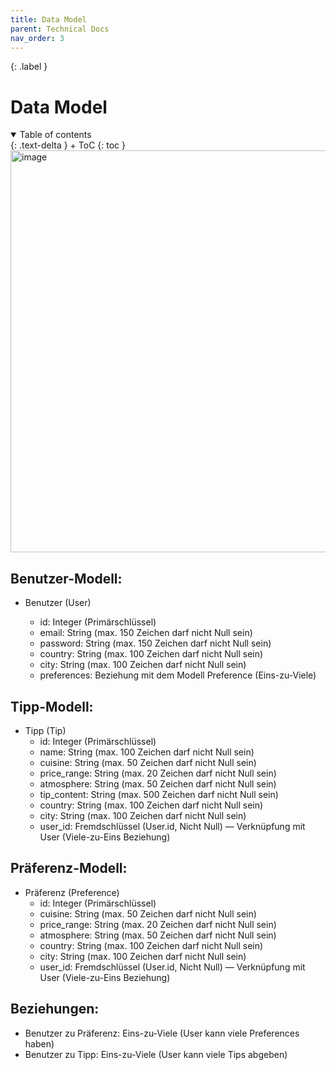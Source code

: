 ```yaml
---
title: Data Model
parent: Technical Docs
nav_order: 3
---
```


{: .label }


# Data Model

<details open markdown="block">
{: .text-delta }
<summary>Table of contents</summary>
+ ToC
{: toc }
</details>

<img width="643" alt="image" src="https://github.com/user-attachments/assets/61f1f1b7-8bb7-47e8-ac3a-563f33a07b33">


## Benutzer-Modell:
  - Benutzer (User)
  
    -	id: Integer (Primärschlüssel)
    -	email: String (max. 150 Zeichen darf nicht Null sein)
    -	password: String (max. 150 Zeichen darf nicht Null sein)
    -	country: String (max. 100 Zeichen darf nicht Null sein)
    -	city: String (max. 100 Zeichen darf nicht Null sein)
    -	preferences: Beziehung mit dem Modell Preference (Eins-zu-Viele)

## Tipp-Modell:
  -	Tipp (Tip)
    -	id: Integer (Primärschlüssel)
    -	name: String (max. 100 Zeichen darf nicht Null sein)
    - cuisine: String (max. 50 Zeichen darf nicht Null sein)
    -	price_range: String (max. 20 Zeichen darf nicht Null sein)
    -	atmosphere: String (max. 50 Zeichen darf nicht Null sein)
    -	tip_content: String (max. 500 Zeichen darf nicht Null sein)
    -	country: String (max. 100 Zeichen darf nicht Null sein)
    -	city: String (max. 100 Zeichen darf nicht Null sein)
    -	user_id: Fremdschlüssel (User.id, Nicht Null) — Verknüpfung mit User (Viele-zu-Eins Beziehung)

## Präferenz-Modell:
  -	Präferenz (Preference)
    -	id: Integer (Primärschlüssel)
    -	cuisine: String (max. 50 Zeichen darf nicht Null sein)
    -	price_range: String (max. 20 Zeichen darf nicht Null sein)
    -	atmosphere: String (max. 50 Zeichen darf nicht Null sein)
    -	country: String (max. 100 Zeichen darf nicht Null sein)
    -	city: String (max. 100 Zeichen darf nicht Null sein)
    -	user_id: Fremdschlüssel (User.id, Nicht Null) — Verknüpfung mit User (Viele-zu-Eins Beziehung)

## Beziehungen:
-	Benutzer zu Präferenz: Eins-zu-Viele (User kann viele Preferences haben)
-	Benutzer zu Tipp: Eins-zu-Viele (User kann viele Tips abgeben)



